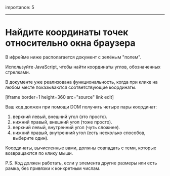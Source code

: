 importance: 5

---

# Найдите координаты точек относительно окна браузера

В ифрейме ниже располагается документ с зелёным "полем".

Используйте JavaScript, чтобы найти координаты углов, обозначенных стрелками.

В документе уже реализована функциональность, когда при клике на любом месте показываются соответствующие координаты.

[iframe border=1 height=360 src="source" link edit]

Ваш код должен при помощи DOM получить четыре пары координат:

1. верхний левый, внешний угол (это просто).
2. нижний правый, внешний угол (тоже просто).
3. верхний левый, внутренний угол (чуть сложнее).
4. нижний правый, внутренний угол (есть несколько способов, выберите один).

Координаты, вычисленные вами, должны совпадать с теми, которые возвращаются по клику мыши.

P.S. Код должен работать, если у элемента другие размеры или есть рамка, без привязки к конкретным числам.
